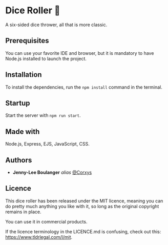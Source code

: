 # Dice Roller :game_die:

A six-sided dice thrower, all that is more classic.

## Prerequisites

You can use your favorite IDE and browser, but it is mandatory to have Node.js installed to launch the project.

## Installation

To install the dependencies, run the ``npm install`` command in the terminal.

## Startup

Start the server with ``npm run start``.

## Made with

Node.js, Express, EJS, JavaScript, CSS.

## Authors

* **Jenny-Lee Boulanger** _alias_ [@Corxys](https://github.com/Corxys)

## Licence

This dice roller has been released under the MIT licence, meaning you can do pretty much anything you like with it, so long as the original copyright remains in place.

You can use it in commercial products.

If the licence terminology in the LICENCE.md is confusing, check out this: https://www.tldrlegal.com/l/mit.